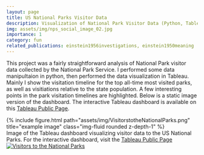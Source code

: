 ```yaml
---
layout: page
title: US National Parks Visitor Data
description: Visualization of National Park Visitor Data (Python, Tableau)
img: assets/img/nps_social_image_02.jpg
importance: 1
category: fun
related_publications: einstein1956investigations, einstein1950meaning
---
```


This project was a fairly straightforward analysis of National Park visitor data collected by the National Park Service. I performed some data manipultaion in python, then performed the data visualization in Tableau. Mainly I show the visitation timeline for the top all-time most visited parks, as well as visitiations relative to the state population. A few interesting points in the park visitation timelines are highlighted. Below is a static image version of the dashboard. The interactive Tableau dashboard is available on this <a href="https://public.tableau.com/app/profile/alex.mcdaniel/viz/NationalParksVisitation_17001480862160/VisitorstotheNationalParks?publish=yes">Tableau Public Page</a>. 


<div class="row">
    <div class="col-sm mt-3 mt-md-0">
        {% include figure.html path="assets/img/VisitorstotheNationalParks.png" title="example image" class="img-fluid rounded z-depth-1" %}
    </div>
</div>
<div class="caption">
    Image of the Tableau dashboard visualizing visitor data to the US National Parks. For the interactive dashboard, visit the <a href="https://public.tableau.com/app/profile/alex.mcdaniel/viz/NationalParksVisitation_17001480862160/VisitorstotheNationalParks?publish=yes">Tableau Public Page</a>
</div>

<div class='tableauPlaceholder' id='viz1700154831254' style='position: relative'><noscript><a href='#'><img alt='Visitors to the National Parks ' src='https:&#47;&#47;public.tableau.com&#47;static&#47;images&#47;Na&#47;NationalParksVisitation_17001480862160&#47;VisitorstotheNationalParks&#47;1_rss.png' style='border: none' /></a></noscript><object class='tableauViz'  style='display:none;'><param name='host_url' value='https%3A%2F%2Fpublic.tableau.com%2F' /> <param name='embed_code_version' value='3' /> <param name='site_root' value='' /><param name='name' value='NationalParksVisitation_17001480862160&#47;VisitorstotheNationalParks' /><param name='tabs' value='no' /><param name='toolbar' value='yes' /><param name='static_image' value='https:&#47;&#47;public.tableau.com&#47;static&#47;images&#47;Na&#47;NationalParksVisitation_17001480862160&#47;VisitorstotheNationalParks&#47;1.png' /> <param name='animate_transition' value='yes' /><param name='display_static_image' value='yes' /><param name='display_spinner' value='yes' /><param name='display_overlay' value='yes' /><param name='display_count' value='yes' /><param name='language' value='en-US' /><param name='filter' value='publish=yes' /></object></div>                <script type='text/javascript'>                    var divElement = document.getElementById('viz1700154831254');                    var vizElement = divElement.getElementsByTagName('object')[0];                    vizElement.style.width='1448px';vizElement.style.height='1091px';                    var scriptElement = document.createElement('script');                    scriptElement.src = 'https://public.tableau.com/javascripts/api/viz_v1.js';                    vizElement.parentNode.insertBefore(scriptElement, vizElement);                </script>